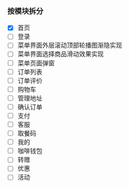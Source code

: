 ### 按模块拆分

- [x] 首页
- [ ] 登录
- [ ] 菜单界面外层滚动顶部轮播图渐隐实现
- [ ] 菜单界面选择商品滑动效果实现
- [ ] 菜单页面弹窗
- [ ] 订单列表
- [ ] 订单评价
- [ ] 购物车
- [ ] 管理地址
- [ ] 确认订单
- [ ] 支付
- [ ] 客服
- [ ] 取餐码
- [ ] 我的
- [ ] 咖啡钱包
- [ ] 转赠
- [ ] 优惠
- [ ] 活动